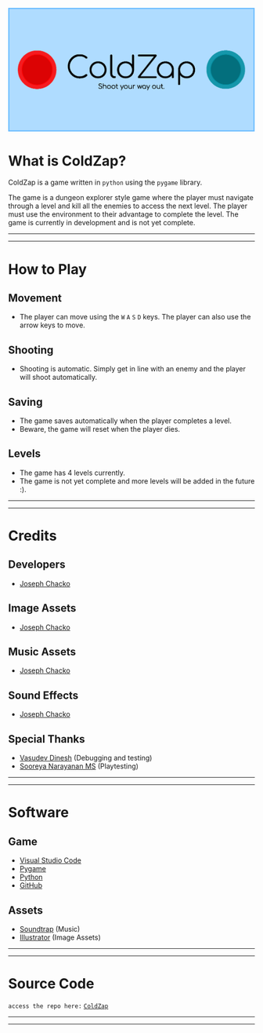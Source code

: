 ![Title Image](assets/images/TitleCard.png)

# What is ColdZap?

ColdZap is a game written in `python` using the `pygame` library.

The game is a dungeon explorer style game where the player must navigate through a level and kill all
the enemies to access the next level. The player must use the environment to
their advantage to complete the level. The game is currently in development and is not yet complete.

---

---

# How to Play

## Movement

- The player can move using the `W` `A` `S` `D` keys. The player can also use the arrow keys to move.

## Shooting

- Shooting is automatic. Simply get in line with an enemy and the player will shoot automatically.

## Saving

- The game saves automatically when the player completes a level.
- Beware, the game will reset when the player dies.

## Levels

- The game has 4 levels currently.
- The game is not yet complete and more levels will be added in the future :).

---

---

# Credits

## Developers

- [Joseph Chacko](https://github.com/CrystallineXXII)

## Image Assets

- [Joseph Chacko](https://github.com/CrystallineXXII)

## Music Assets

- [Joseph Chacko](https://github.com/CrystallineXXII)

## Sound Effects

- [Joseph Chacko](https://github.com/CrystallineXXII)

## Special Thanks

- [Vasudev Dinesh](https://github.com/reveerb513) (Debugging and testing)
- [Sooreya Narayanan MS](https://github.com/kraitos100) (Playtesting)

---

---

# Software

## Game

- [Visual Studio Code](https://code.visualstudio.com/)
- [Pygame](https://www.pygame.org/news)
- [Python](https://www.python.org/)
- [GitHub](https.//github.com)

## Assets

- [Soundtrap](https://www.soundtrap.com/) (Music)
- [Illustrator](https://www.adobe.com/in/products/illustrator.html) (Image Assets)

---

---

# Source Code

`access the repo here:` [`ColdZap`](https://github.com/CrystallineXXII/ColdZap)

---

---
